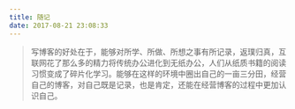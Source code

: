 ```yaml
---
title: 随记
date: 2017-08-21 23:08:33
---
```


> 写博客的好处在于，能够对所学、所做、所想之事有所记录，返璞归真，互联网花了那么多的精力将传统办公进化到无纸办公，人们从纸质书籍的阅读习惯变成了碎片化学习。能够在这样的环境中圈出自己的一亩三分田，经营自己的博客，对自己既是记录，也是肯定，还能在经营博客的过程中更加认识自己。
